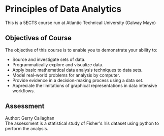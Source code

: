 # Principles of Data Analytics
This is a 5ECTS course run at Atlantic Technical University (Galway Mayo)

## Objectives of Course
The objective of this course is to enable you to demonstrate your ability to:

- Source and investigate sets of data.
- Programmatically explore and visualize data.
- Apply basic mathematical data analysis techniques to data sets.
- Model real-world problems for analysis by computer.
- Provide evidence in a decision-making process using a data set.
- Appreciate the limitations of graphical representations in data intensive workflows.


## Assessment
Author: Gerry Callaghan  
The assessment is a statistical study of Fisher's Iris dataset using python to perform the analysis.
